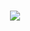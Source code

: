 
<h3 align="center">
<img src="https://media.giphy.com/media/dBoyCZcPVFj5m/giphy.gif?cid=ecf05e47dblklr09o25igh92enh56feqb870u1y1jjwxj5i6&rid=giphy.gif&ct=g"/>
</h3> 

